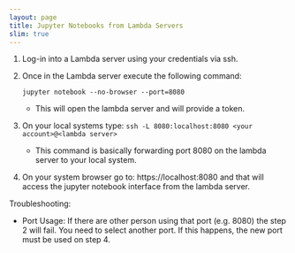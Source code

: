 ```yaml
---
layout: page
title: Jupyter Notebooks from Lambda Servers
slim: true
---
```


1. Log-in into a Lambda server using your credentials via ssh.
1. Once in the Lambda server execute the following command:
   
   ```jupyter notebook --no-browser --port=8080```
   - This will open the lambda server and will provide a token.
1. On your local systems type:
   ```ssh -L 8080:localhost:8080 <your account>@<lambda server>```
   
   - This command is basically forwarding port 8080 on the lambda server to your local system.
1. On your system browser go to: https://localhost:8080 and that will access the jupyter notebook interface from the lambda server.

Troubleshooting:
- Port Usage:
    If there are other person using that port (e.g. 8080) the step 2 will fail.  You need to select another port.  If this happens, the new port must be used on step 4.
